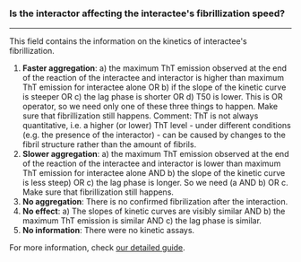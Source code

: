 ### Is the interactor affecting the interactee's fibrillization speed?

***

This field contains the information on the kinetics of interactee's fibrillization.

1. **Faster aggregation**: a) the maximum ThT emission observed at the end of the reaction of the interactee and interactor is higher than maximum ThT emission for interactee alone OR b) if the slope of the kinetic curve is steeper OR c) the lag phase is shorter OR d) T50 is lower. This is OR operator, so we need only one of these three things to happen. Make sure that fibrillization still happens. Comment: ThT is not always quantitative, i.e. a higher (or lower) ThT level - under different conditions (e.g. the presence of the interactor) - can be caused by changes to the fibril structure rather than the amount of fibrils.
2. **Slower aggregation**: a) the maximum ThT emission observed at the end of the reaction of the interactee and interactor is lower than maximum ThT emission for interactee alone AND b) the slope of the kinetic curve is less steep) OR c) the lag phase is longer. So we need (a AND b) OR c. Make sure that fibrillization still happens.
3. **No aggregation**: There is no confirmed fibrilization after the interaction.
4. **No effect**: a) The slopes of kinetic curves are visibly similar AND b) the maximum ThT emission is similar AND c) the lag phase is similar.
5. **No information**: There were no kinetic assays.

For more information, check [our detailed guide](https://kotulskalab.github.io/AmyloGraph/articles/definitions.html#q1-is-the-interactor-affecting-the-interactee-s-aggregating-speed-).

